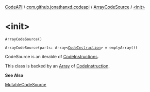 [CodeAPI](../../index.md) / [com.github.jonathanxd.codeapi](../index.md) / [ArrayCodeSource](index.md) / [&lt;init&gt;](.)

# &lt;init&gt;

`ArrayCodeSource()`

`ArrayCodeSource(parts: Array<`[`CodeInstruction`](../-code-instruction.md)`> = emptyArray())`

CodeSource is an iterable of [CodeInstructions](../-code-instruction.md).

This class is backed by an [Array](#) of [CodeInstruction](../-code-instruction.md).

**See Also**

[MutableCodeSource](../-mutable-code-source/index.md)

